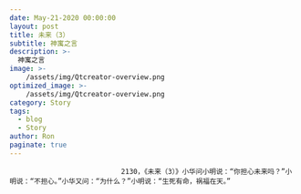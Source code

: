```yaml
---
date: May-21-2020 00:00:00
layout: post
title: 未来（3）
subtitle: 神寓之言
description: >-
  神寓之言
image: >-
    /assets/img/Qtcreator-overview.png
optimized_image: >-
    /assets/img/Qtcreator-overview.png
category: Story
tags:
  - blog
  - Story
author: Ron
paginate: true
---
```


							　　2130，《未来（3）》小华问小明说：“你担心未来吗？”小明说：“不担心。”小华又问：“为什么？”小明说：“生死有命，祸福在天。”
							
							
						